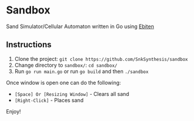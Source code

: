 # Sandbox
Sand Simulator/Cellular Automaton written in Go using [Ebiten](https://github.com/hajimehoshi/ebiten)

## Instructions

1. Clone the project: `git clone https://github.com/SnkSynthesis/sandbox`
2. Change directory to `sandbox/`: `cd sandbox/`
3. Run `go run main.go` or run `go build` and then `./sandbox`

Once window is open one can do the following:

* `[Space] Or [Resizing Window]` - Clears all sand
* `[Right-Click]` - Places sand

Enjoy!
